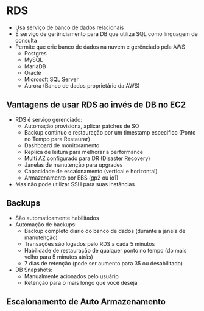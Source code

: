 # RDS

* Usa serviço de banco de dados relacionais
* É serviço de gerênciamento para DB que utiliza SQL como linguagem de consulta
* Permite que crie banco de dados na nuvem e gerênciado pela AWS
  * Postgres
  * MySQL
  * MariaDB
  * Oracle
  * Microsoft SQL Server
  * Aurora (Banco de dados proprietário da AWS)

## Vantagens de usar RDS ao invés de DB no EC2

* RDS é serviço gerenciado:
  * Automação provisiona, aplicar patches de SO
  * Backup continuo e restauração por um timestamp especifico (Ponto no Tempo para Restaurar)
  * Dashboard de monitoramento
  * Replica de leitura para melhorar a performance
  * Multi AZ configurado para DR (Disaster Recovery)
  * Janelas de manutenção para upgrades
  * Capacidade de escalonamento (vertical e horizontal)
  * Armazenamento por EBS (gp2 ou io1)
* Mas não pode utilizar SSH para suas instâncias

## Backups

* São automaticamente habilitados 
* Automação de backups:
  * Backup completo diário do banco de dados (durante a janela de manutenção)
  * Transações são logados pelo RDS a cada 5 minutos
  * Habilidade de restauração de qualquer ponto no tempo (do mais velho para 5 minutos atrás)
  * 7 dias de retenção (pode ser aumento para 35 ou desabilitado)
* DB Snapshots:
  * Manualmente acionados pelo usuário
  * Retenção para o mais longo que você deseja

## Escalonamento de Auto Armazenamento

